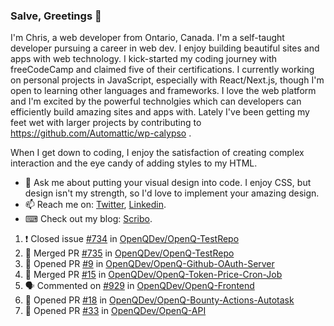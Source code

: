 ### Salve, Greetings 👋

I'm Chris, a web developer from Ontario, Canada. I'm a self-taught developer pursuing a career in web dev. I enjoy building beautiful sites and apps with web technology.
I kick-started my coding journey with freeCodeCamp and claimed five of their certifications.  I currently working on personal projects in JavaScript, especially with React/Next.js, though I'm open to learning other languages and frameworks. I love the web platform and I'm excited by the powerful technolgies which can developers can efficiently build amazing sites and apps with. Lately I've been getting my feet wet with larger projects by contributing to https://github.com/Automattic/wp-calypso .

When I get down to coding, I enjoy the satisfaction of creating complex interaction and the eye candy of adding styles to my HTML. 

- 💬 Ask me about putting your visual design into code. I enjoy CSS, but design isn't my strength, so I'd love to implement your amazing design.
- 📫 Reach me on: [Twitter](https://twitter.com/Christo28120856), [Linkedin](https://www.linkedin.com/in/christopher-stevers-07b9a5204/).
- ⌨ Check out my blog: [Scribo](https://christopherstevers.cf).
<!--
**Christopher-Stevers/Christopher-Stevers** is a ✨ _special_ ✨ repository because its `README.md` (this file) appears on your GitHub profile.

Here are some ideas to get you started:

- 🔭 I’m currently working on ...
- 🌱 I’m currently learning ...
- 👯 I’m looking to collaborate on ...
- 🤔 I’m looking for help with ...
- 😄 Pronouns: ...
- ⚡ Fun fact: ...
-->

<!--START_SECTION:activity-->
1. ❗️ Closed issue [#734](https://github.com/OpenQDev/OpenQ-TestRepo/issues/734) in [OpenQDev/OpenQ-TestRepo](https://github.com/OpenQDev/OpenQ-TestRepo)
2. 🎉 Merged PR [#735](https://github.com/OpenQDev/OpenQ-TestRepo/pull/735) in [OpenQDev/OpenQ-TestRepo](https://github.com/OpenQDev/OpenQ-TestRepo)
3. 💪 Opened PR [#9](https://github.com/OpenQDev/OpenQ-Github-OAuth-Server/pull/9) in [OpenQDev/OpenQ-Github-OAuth-Server](https://github.com/OpenQDev/OpenQ-Github-OAuth-Server)
4. 🎉 Merged PR [#15](https://github.com/OpenQDev/OpenQ-Token-Price-Cron-Job/pull/15) in [OpenQDev/OpenQ-Token-Price-Cron-Job](https://github.com/OpenQDev/OpenQ-Token-Price-Cron-Job)
5. 🗣 Commented on [#929](https://github.com/OpenQDev/OpenQ-Frontend/issues/929) in [OpenQDev/OpenQ-Frontend](https://github.com/OpenQDev/OpenQ-Frontend)
6. 💪 Opened PR [#18](https://github.com/OpenQDev/OpenQ-Bounty-Actions-Autotask/pull/18) in [OpenQDev/OpenQ-Bounty-Actions-Autotask](https://github.com/OpenQDev/OpenQ-Bounty-Actions-Autotask)
7. 💪 Opened PR [#33](https://github.com/OpenQDev/OpenQ-API/pull/33) in [OpenQDev/OpenQ-API](https://github.com/OpenQDev/OpenQ-API)
<!--END_SECTION:activity-->
